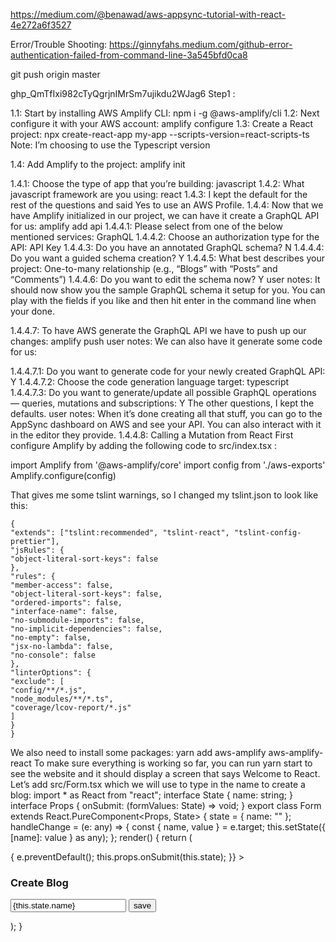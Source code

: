 https://medium.com/@benawad/aws-appsync-tutorial-with-react-4e272a6f3527

Error/Trouble Shooting:
https://ginnyfahs.medium.com/github-error-authentication-failed-from-command-line-3a545bfd0ca8

git push origin master

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
Step1 : 

1.1: Start by installing AWS Amplify CLI:
        npm i -g @aws-amplify/cli
1.2: Next configure it with your AWS account:
        amplify configure
1.3: Create a React project:
        npx create-react-app my-app --scripts-version=react-scripts-ts
Note:   I’m choosing to use the Typescript version

1.4: Add Amplify to the project:
        amplify init

1.4.1: Choose the type of app that you’re building: javascript
1.4.2: What javascript framework are you using: react
1.4.3: I kept the default for the rest of the questions and said Yes to use an AWS Profile.
1.4.4: Now that we have Amplify initialized in our project, we can have it create a GraphQL API for us:
        amplify add api
1.4.4.1: Please select from one of the below mentioned services: GraphQL
1.4.4.2: Choose an authorization type for the API: API Key
1.4.4.3: Do you have an annotated GraphQL schema? N
1.4.4.4: Do you want a guided schema creation? Y
1.4.4.5: What best describes your project: One-to-many relationship (e.g., “Blogs” with “Posts” and “Comments”)
1.4.4.6: Do you want to edit the schema now? Y
            user notes: 
                        It should now show you the sample GraphQL schema it setup for you. 
                        You can play with the fields if you like 
                        and then hit enter in the command line when your done.
                        
1.4.4.7: To have AWS generate the GraphQL API we have to push up our changes:
            amplify push
                user notes: We can also have it generate some code for us:

1.4.4.7.1: Do you want to generate code for your newly created GraphQL API: Y
1.4.4.7.2: Choose the code generation language target: typescript
1.4.4.7.3: Do you want to generate/update all possible GraphQL operations — queries, mutations and subscriptions: Y
The other questions, I kept the defaults.
                user notes:
                        When it’s done creating all that stuff, you can go to the AppSync dashboard on AWS
                        and see your API. You can also interact with it in the editor they provide.
1.4.4.8: Calling a Mutation from React
First configure Amplify by adding the following code to src/index.tsx :

import Amplify from '@aws-amplify/core'
import config from './aws-exports'
Amplify.configure(config)

That gives me some tslint warnings, so I changed my tslint.json to look like this:
~~~
{
"extends": ["tslint:recommended", "tslint-react", "tslint-config-prettier"],
"jsRules": {
"object-literal-sort-keys": false
},
"rules": {
"member-access": false,
"object-literal-sort-keys": false,
"ordered-imports": false,
"interface-name": false,
"no-submodule-imports": false,
"no-implicit-dependencies": false,
"no-empty": false,
"jsx-no-lambda": false,
"no-console": false
},
"linterOptions": {
"exclude": [
"config/**/*.js",
"node_modules/**/*.ts",
"coverage/lcov-report/*.js"
]
}
}
~~~
We also need to install some packages:
yarn add aws-amplify aws-amplify-react
To make sure everything is working so far, you can run yarn start to see the website and it should display a screen that says Welcome to React.
Let’s add src/Form.tsx which we will use to type in the name to create a blog:
import * as React from "react";
interface State {
name: string;
}
interface Props {
onSubmit: (formValues: State) => void;
}
export class Form extends React.PureComponent<Props, State> {
state = {
name: ""
};
handleChange = (e: any) => {
const { name, value } = e.target;
this.setState({ [name]: value } as any);
};
render() {
return (
<form
onSubmit={async e => {
e.preventDefault();
this.props.onSubmit(this.state);
}}
>
<h3>Create Blog</h3>
<input
name="name"
placeholder="name"
value={this.state.name}
onChange={this.handleChange}
/>
<button type="submit">save</button>
</form>
);
}
                        
